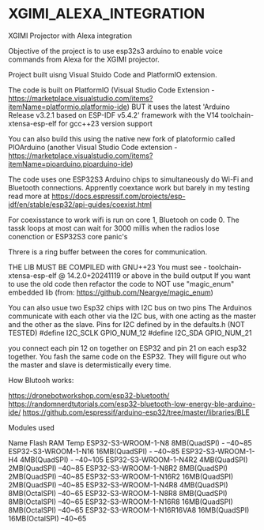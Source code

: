 # XGIMI_ALEXA_INTEGRATION
XGIMI Projector with Alexa integration

Objective of the project is to use esp32s3 arduino to enable voice commands from Alexa for the XGIMI projector. 

Project built uisng Visual Stuido Code and PlatformIO extension.

The code is built on PlatformIO  (Visual Studio Code Extension - https://marketplace.visualstudio.com/items?itemName=platformio.platformio-ide) BUT it uses the latest 'Arduino Release v3.2.1 based on ESP-IDF v5.4.2' framework with the V14 toolchain-xtensa-esp-elf for gcc++23 version support

You can also build this using the native new fork of platoformio called PIOArduino (another Visual Studio Code extension - https://marketplace.visualstudio.com/items?itemName=pioarduino.pioarduino-ide)


The code uses one ESP32S3 Arduino chips to simultaneously do Wi-Fi and Bluetooth connections.
Apprently coextance work but barely in my testing read more at https://docs.espressif.com/projects/esp-idf/en/stable/esp32/api-guides/coexist.html

For coexisstance to work wifi is run on core 1, Bluetooh on code 0. The tassk loops at most can wait for 3000 millis when the radios lose conenction or ESP32S3 core panic's

Threre is a ring buffer between the cores for communication.

THE LIB MUST BE COMPILED with GNU++23 
You must see - toolchain-xtensa-esp-elf @ 14.2.0+20241119 or above in the build output
If you want to use the old code then refactor the code to NOT use "magic_enum" embedded lib (from: https://github.com/Neargye/magic_enum)


You can also usue two Esp32 chips with I2C bus on two pins
The Arduinos communicate with each other via the I2C bus, with one acting as the master and the other as the slave.
Pins for I2C defined by in the defaults.h (NOT TESTED)
#define I2C_SCLK GPIO_NUM_12
#define I2C_SDA GPIO_NUM_21

you connect each pin 12 on together on ESP32 and pin 21 on each esp32 together. 
You fash the same code on the ESP32. They will figure out who the master and slave is determistically every time.


How Blutooh works:

https://dronebotworkshop.com/esp32-bluetooth/
https://randomnerdtutorials.com/esp32-bluetooth-low-energy-ble-arduino-ide/
https://github.com/espressif/arduino-esp32/tree/master/libraries/BLE




Modules used


Name                        Flash           RAM             Temp
 ESP32-S3-WROOM-1-N8        8MB(QuadSPI)    -               –40~85
 ESP32-S3-WROOM-1-N16       16MB(QuadSPI)   -               –40~85
 ESP32-S3-WROOM-1-H4        4MB(QuadSPI)    -               –40~105
 ESP32-S3-WROOM-1-N4R2      4MB(QuadSPI)    2MB(QuadSPI)    –40~85
 ESP32-S3-WROOM-1-N8R2      8MB(QuadSPI)    2MB(QuadSPI)    –40~85
 ESP32-S3-WROOM-1-N16R2     16MB(QuadSPI)   2MB(QuadSPI)    –40~85
 ESP32-S3-WROOM-1-N4R8      4MB(QuadSPI)    8MB(OctalSPI)   –40~65
 ESP32-S3-WROOM-1-N8R8      8MB(QuadSPI)    8MB(OctalSPI)   –40~65
 ESP32-S3-WROOM-1-N16R8     16MB(QuadSPI)   8MB(OctalSPI)   –40~65
 ESP32-S3-WROOM-1-N16R16VA8 16MB(QuadSPI)   16MB(OctalSPI)   –40~65
